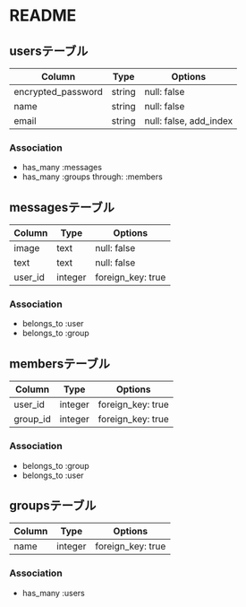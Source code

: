 # README

## usersテーブル
|Column            |Type    |Options               |
|------------------|--------|----------------------|
|encrypted_password|string  |null: false           |
|name              |string  |null: false           |
|email             |string  |null: false, add_index|

### Association
- has_many :messages
- has_many :groups through: :members

## messagesテーブル
|Column |Type   |Options          |
|-------|-------|-----------------|
|image  |text   |null: false      |
|text   |text   |null: false      |
|user_id|integer|foreign_key: true|

### Association
- belongs_to :user
- belongs_to :group

## membersテーブル

|Column  |Type   |Options          |
|--------|-------|-----------------|
|user_id |integer|foreign_key: true|
|group_id|integer|foreign_key: true|

### Association
- belongs_to :group
- belongs_to :user

## groupsテーブル

|Column  |Type   |Options          |
|--------|-------|-----------------|
|name    |integer|foreign_key: true|

### Association
- has_many :users
